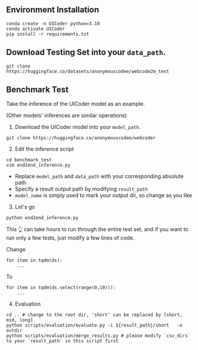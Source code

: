 ## Environment Installation
```
conda create -n UICoder python=3.10
conda activate UICoder
pip install -r requirements.txt
```

## Download Testing Set into your `data_path`.
```
git clone https://huggingface.co/datasets/anonymouscodee/webcode2m_test
```

## Benchmark Test
Take the inference of the UICoder model as an example.

(Other models' inferences are similar operations)
1. Download the UICoder model into your `model_path`.
```
git clone https://huggingface.co/anonymouscodee/webcoder
```
2. Edit the inference script
```
cd benchmark_test
vim end2end_inference.py
```
- Replace `model_path` and `data_path` with your corresponding absolute path
- Specify a result output path by modifying `result_path`
- `model_name` is simply used to mark your output dir, so change as you like
3. Let's go
```
python end2end_inference.py
```
This 👆 can take hours to run through the entire test set, and if you want to run only a few tests, just modify a few lines of code.

Change
```
for item in tqdm(ds):
    ...
```
To
```
for item in tqdm(ds.select(range(0,10))):
    ...
```
4. Evaluation
```
cd .. # change to the root dir, 'short' can be replaced by [short, mid, long]
python scripts/evaluation/evaluate.py -i ${result_path}/short   -o outdir
python scripts/evaluation/merge_results.py # please modify `csv_dirs` to your `result_path` in this script first
```